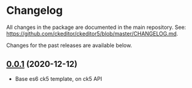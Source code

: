 Changelog
=========

All changes in the package are documented in the main repository. See: https://github.com/ckeditor/ckeditor5/blob/master/CHANGELOG.md.

Changes for the past releases are available below.


## [0.0.1](https://github.com/ckeditor/ckeditor5-paragraph/compare/v0.6.0...v0.6.1) (2020-12-12)
* Base es6 ck5 template, on ck5 API